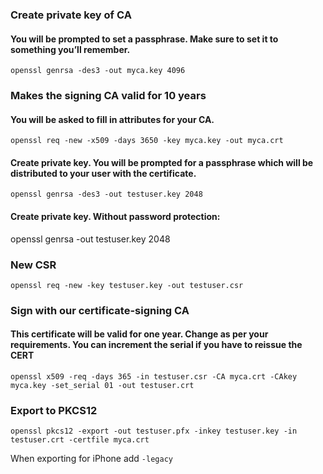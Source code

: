 ### Create private key of CA
#### You will be prompted to set a passphrase. Make sure to set it to something you’ll remember.
`openssl genrsa -des3 -out myca.key 4096`

### Makes the signing CA valid for 10 years
#### You will be asked to fill in attributes for your CA.
`openssl req -new -x509 -days 3650 -key myca.key -out myca.crt`

#### Create private key. You will be prompted for a passphrase which will be distributed to your user with the certificate. 
`openssl genrsa -des3 -out testuser.key 2048`

#### Create private key. Without password protection:
openssl genrsa -out testuser.key 2048

### New CSR
`openssl req -new -key testuser.key -out testuser.csr`

### Sign with our certificate-signing CA
#### This certificate will be valid for one year. Change as per your requirements. You can increment the serial if you have to reissue the CERT
`openssl x509 -req -days 365 -in testuser.csr -CA myca.crt -CAkey myca.key -set_serial 01 -out testuser.crt`

### Export to PKCS12
`openssl pkcs12 -export -out testuser.pfx -inkey testuser.key -in testuser.crt -certfile myca.crt`

When exporting for iPhone add `-legacy`
